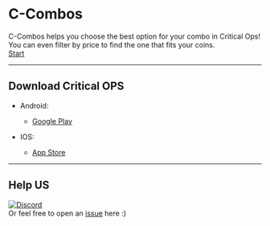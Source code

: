   

# C-Combos


C-Combos helps you choose the best option for your combo in Critical Ops! You can even filter by price to find the one that fits your coins. <br>
<a href="https://developerferreira.github.io/c-combos/">Start</a>

<hr>

## Download Critical OPS

- Android:
  - <a href="https://play.google.com/store/apps/details?id=com.criticalforceentertainment.criticalops">Google Play </a>

- IOS:
  - <a href="https://itunes.apple.com/us/app/critical-ops/id1017717218?mt=8">App Store</a>

<hr>

## Help US
<a href="https://discord.gg/W2qRssup8a" target="_blank">![Discord](https://img.shields.io/badge/Discord-%235865F2.svg?style=for-the-badge&logo=discord&logoColor=white)</a> <br>
Or feel free to open an <a href="https://github.com/developerferreira/c-combos/issues">issue</a> here :)
